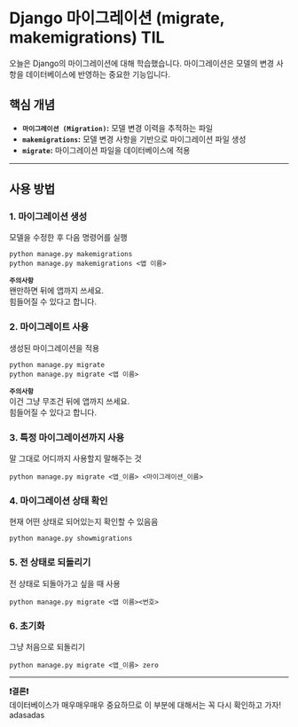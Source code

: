 # Django 마이그레이션 (migrate, makemigrations) TIL 

오늘은 Django의 마이그레이션에 대해 학습했습니다. 마이그레이션은 모델의 변경 사항을 데이터베이스에 반영하는 중요한 기능입니다.

## 핵심 개념

*   **`마이그레이션 (Migration)`:** 모델 변경 이력을 추적하는 파일
*   **`makemigrations`:** 모델 변경 사항을 기반으로 마이그레이션 파일 생성
*   **`migrate`:** 마이그레이션 파일을 데이터베이스에 적용
---
## 사용 방법

### 1. 마이그레이션 생성

모델을 수정한 후 다음 명령어를 실행

```
python manage.py makemigrations
python manage.py makemigrations <앱 이름>
```
**`주의사항`**  
왠만하면 뒤에 앱까지 쓰세요.  
힘들어질 수 있다고 합니다.  

### 2. 마이그레이트 사용

생성된 마이그레이션을 적용  

```
python manage.py migrate
python manage.py migrate <앱 이름>
```
**`주의사항`**  
이건 그냥 무조건 뒤에 앱까지 쓰세요.  
힘들어질 수 있다고 합니다.  

### 3. 특정 마이그레이션까지 사용

말 그대로 어디까지 사용할지 말해주는 것  

```
python manage.py migrate <앱_이름> <마이그레이션_이름>
```

### 4. 마이그레이션 상태 확인
현재 어떤 상태로 되어있는지 확인할 수 있음음
```
python manage.py showmigrations
```
### 5. 전 상태로 되돌리기
전 상태로 되돌아가고 싶을 때 사용

```
python manage.py migrate <앱 이름><번호>
```
### 6. 초기화
그냥 처음으로 되돌리기

```
python manage.py migrate <앱_이름> zero
```
---
**❗결론❗**  
데이터베이스가 매우매우매우 중요하므로 이 부분에 대해서는 꼭 다시 확인하고 가자!  
adasadas
 

